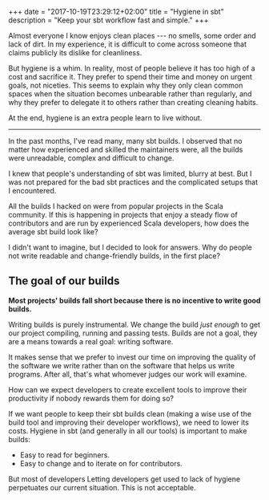 +++
date = "2017-10-19T23:29:12+02:00"
title = "Hygiene in sbt"
description = "Keep your sbt workflow fast and simple."
+++

Almost everyone I know enjoys clean places --- no smells, some order and lack of
dirt. In my experience, it is difficult to come across someone that claims
publicly its dislike for cleanliness.

But hygiene is a whim. In reality, most of people believe it has too high of a
cost and sacrifice it. They prefer to spend their time and money on urgent
goals, not niceties. This seems to explain why they only clean common spaces
when the situation becomes unbearable rather than regularly, and why they prefer
to delegate it to others rather than creating cleaning habits.

At the end, hygiene is an extra people learn to live without.

<hr>

In the past months, I've read many, many sbt builds. I observed that no matter
how experienced and skilled the maintainers were, all the builds were
unreadable, complex and difficult to change.

I knew that people's understanding of sbt was limited, blurry at best. But I was
not prepared for the bad sbt practices and the complicated setups that I
encountered.

All the builds I hacked on were from popular projects in the Scala community.
If this is happening in projects that enjoy a steady flow of contributors and
are run by experienced Scala developers, how does the average sbt build look
like?

I didn't want to imagine, but I decided to look for answers. Why do people not
write readable and change-friendly builds, in the first place?

## The goal of our builds

**Most projects' builds fall short because there is no incentive to write good
builds.**
  
Writing builds is purely instrumental. We change the build *just enough* to get
our project compiling, running and passing tests. Builds are not a goal, they
are a means towards a real goal: writing software.
  
It makes sense that we prefer to invest our time on improving the quality of the
software we write rather than on the software that helps us write programs.
After all, that's what whomever judges our work will examine.
  
How can we expect developers to create excellent tools to improve their
productivity if nobody rewards them for doing so?
  
If we want people to keep their sbt builds clean (making a wise use of the build
tool and improving their developer workflows), we need to lower its costs.
Hygiene in sbt (and generally in all our tools) is important to make builds:
  
  * Easy to read for beginners.
  * Easy to change and to iterate on for contributors.
  
But most of developers 
Letting developers get used to lack of hygiene perpetuates our current situation.
This is not acceptable.
